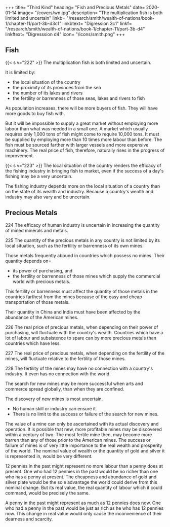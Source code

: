 +++
title=  "Third Kind"
heading=  "Fish and Precious Metals"
date=  2020-01-14
image=  "/covers/wn.jpg"
description=  "The multiplication fish is both limited and uncertain"
linkb=  "/research/smith/wealth-of-nations/book-1/chapter-11/part-3b-d3c1"
linkbtext=  "Digression 3c1"
linkf=  "/research/smith/wealth-of-nations/book-1/chapter-11/part-3b-d4"
linkftext=  "Digresssion d4"
icon=  "/icons/smith.png"
+++


## Fish

{{< s v="222" >}} The multiplication fish is both limited and uncertain.

It is limited by:
- the local situation of the country
- the proximity of its provinces from the sea
- the number of its lakes and rivers
- the fertility or barrenness of those seas, lakes and rivers to fish

As population increases, there will be more buyers of fish. They will have more goods to buy fish with.

But it will be impossible to supply a great market without employing more labour than what was needed in a small one.
A market which usually requires only 1,000 tons of fish might come to require 10,000 tons.
It must be supplied by employing more than 10 times more labour than before.
The fish must be sourced farther with larger vessels and more expensive machinery.
The real price of fish, therefore, naturally rises in the progress of improvement.


{{< s v="223" >}} The local situation of the country renders the efficacy of the fishing industry in bringing fish to market, even if the success of a day's fishing may be a very uncertain.

The fishing industry depends more on the local situation of a country than on the state of its wealth and industry. Because a country's wealth and industry may also vary and be uncertain.


## Precious Metals

224 The efficacy of human industry is uncertain in increasing the quantity of mined minerals and metals.

225 The quantity of the precious metals in any country is not limited by its local situation, such as the fertility or barrenness of its own mines.

Those metals frequently abound in countries which possess no mines. Their quantity depends on= 
- its power of purchasing, and
- the fertility or barrenness of those mines which supply the commercial world with precious metals.

This fertility or barrenness must affect the quantity of those metals in the countries farthest from the mines because of the easy and cheap transportation of those metals.

Their quantity in China and India must have been affected by the abundance of the American mines.

226 The real price of precious metals, when depending on their power of purchasing, will fluctuate with the country's wealth. Countries which have a lot of labour and subsistence to spare can by more precious metals than countries which have less.

227 The real price of precious metals, when depending on the fertility of the mines, will fluctuate relative to the fertility of those mines.

228 The fertility of the mines may have no connection with a country's industry. It even has no connection with the world.

The search for new mines may be more successful when arts and commerce spread globally, than when they are confined.

The discovery of new mines is most uncertain.
- No human skill or industry can ensure it.
- There is no limit to the success or failure of the search for new mines.

The value of a mine can only be ascertained with its actual discovery and operation.
It is possible that new, more profitable mines may be discovered within a century of two.
The most fertile mine then, may become more barren than any of those prior to the American mines.
The success or failure of mines is of very little importance to the real wealth and prosperity of the world.
The nominal value of wealth or the quantity of gold and silver it is represented in, would be very different.

12 pennies in the past might represent no more labour than a penny does at present.
One who had 12 pennies in the past would be no richer than one who has a penny at present.
The cheapness and abundance of gold and silver plate would be the sole advantage the world could derive from this nominal change.
But its real value, the real quantity of labour which it could command, would be precisely the same.

A penny in the past might represent as much as 12 pennies does now.
One who had a penny in the past would be just as rich as he who has 12 pennies now.
This change in real value would only cause the inconvenience of their dearness and scarcity.